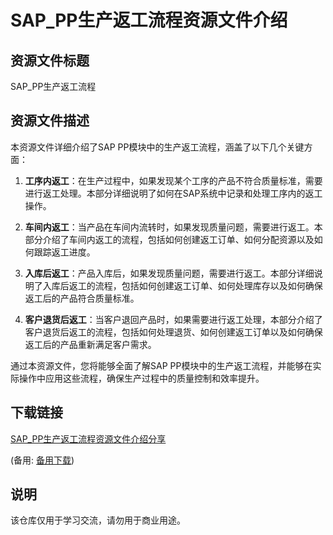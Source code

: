 # SAP_PP生产返工流程资源文件介绍

## 资源文件标题
SAP_PP生产返工流程

## 资源文件描述
本资源文件详细介绍了SAP PP模块中的生产返工流程，涵盖了以下几个关键方面：

1. **工序内返工**：在生产过程中，如果发现某个工序的产品不符合质量标准，需要进行返工处理。本部分详细说明了如何在SAP系统中记录和处理工序内的返工操作。

2. **车间内返工**：当产品在车间内流转时，如果发现质量问题，需要进行返工。本部分介绍了车间内返工的流程，包括如何创建返工订单、如何分配资源以及如何跟踪返工进度。

3. **入库后返工**：产品入库后，如果发现质量问题，需要进行返工。本部分详细说明了入库后返工的流程，包括如何创建返工订单、如何处理库存以及如何确保返工后的产品符合质量标准。

4. **客户退货后返工**：当客户退回产品时，如果需要进行返工处理，本部分介绍了客户退货后返工的流程，包括如何处理退货、如何创建返工订单以及如何确保返工后的产品重新满足客户需求。

通过本资源文件，您将能够全面了解SAP PP模块中的生产返工流程，并能够在实际操作中应用这些流程，确保生产过程中的质量控制和效率提升。

## 下载链接
[SAP_PP生产返工流程资源文件介绍分享](https://pan.quark.cn/s/29102a93c144) 

(备用: [备用下载](https://pan.baidu.com/s/1Z4JAi2uB9x2I-GmyziBLqg?pwd=1234))

## 说明

该仓库仅用于学习交流，请勿用于商业用途。
